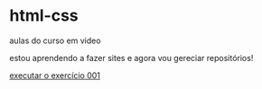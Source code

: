 # html-css
 aulas do curso em video

 estou aprendendo a fazer sites e agora vou gereciar repositórios!
  
<a href="https://txhdr.github.io/html-css/exercicios/ex001/index.html">executar o exercício 001</a>